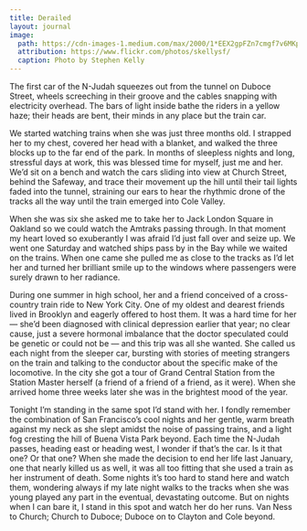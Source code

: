 ```yaml
---
title: Derailed
layout: journal
image:
  path: https://cdn-images-1.medium.com/max/2000/1*EEX2gpFZn7cmgf7v6MKpBA.jpeg
  attribution: https://www.flickr.com/photos/skellysf/
  caption: Photo by Stephen Kelly
---
```


The first car of the N-Judah squeezes out from the tunnel on Duboce Street,
wheels screeching in their groove and the cables snapping with electricity
overhead. The bars of light inside bathe the riders in a yellow haze; their
heads are bent, their minds in any place but the train car.

We started watching trains when she was just three months old. I strapped her to my chest, covered her head with a blanket, and walked the three blocks up to the far end of the park. In months of sleepless nights and long, stressful days at work, this was blessed time for myself, just me and her. We’d sit on a bench and watch the cars sliding into view at Church Street, behind the Safeway, and trace their movement up the hill until their tail lights faded into the tunnel, straining our ears to hear the rhythmic drone of the tracks all the way until the train emerged into Cole Valley.

When she was six she asked me to take her to Jack London Square in Oakland so we could watch the Amtraks passing through. In that moment my heart loved so exuberantly I was afraid I’d just fall over and seize up. We went one Saturday and watched ships pass by in the Bay while we waited on the trains. When one came she pulled me as close to the tracks as I’d let her and turned her brilliant smile up to the windows where passengers were surely drawn to her radiance.

During one summer in high school, her and a friend conceived of a cross-country train ride to New York City. One of my oldest and dearest friends lived in Brooklyn and eagerly offered to host them. It was a hard time for her — she’d been diagnosed with clinical depression earlier that year; no clear cause, just a severe hormonal imbalance that the doctor speculated could be genetic or could not be — and this trip was all she wanted. She called us each night from the sleeper car, bursting with stories of meeting strangers on the train and talking to the conductor about the specific make of the locomotive. In the city she got a tour of Grand Central Station from the Station Master herself (a friend of a friend of a friend, as it were). When she arrived home three weeks later she was in the brightest mood of the year.

Tonight I’m standing in the same spot I’d stand with her. I fondly remember the combination of San Francisco’s cool nights and her gentle, warm breath against my neck as she slept amidst the noise of passing trains, and a light fog cresting the hill of Buena Vista Park beyond. Each time the N-Judah passes, heading east or heading west, I wonder if that’s the car. Is it that one? Or that one? When she made the decision to end her life last January, one that nearly killed us as well, it was all too fitting that she used a train as her instrument of death. Some nights it’s too hard to stand here and watch them, wondering always if my late night walks to the tracks when she was young played any part in the eventual, devastating outcome. But on nights when I can bare it, I stand in this spot and watch her do her runs. Van Ness to Church; Church to Duboce; Duboce on to Clayton and Cole beyond.

